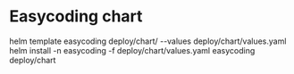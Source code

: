 # Easycoding chart

helm template easycoding deploy/chart/ --values deploy/chart/values.yaml
helm install -n easycoding -f deploy/chart/values.yaml easycoding deploy/chart
